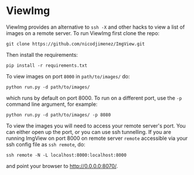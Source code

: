 # ViewImg

ViewImg provides an alternative to `ssh -X` and other hacks to view a list of images on a remote server.
To run ViewImg first clone the repo:
```
git clone https://github.com/nicodjimenez/ImgView.git
```

Then install the requirements:
```
pip install -r requirements.txt
```

To view images on port `8000` in `path/to/images/` do:
```
python run.py -d path/to/images/
```
which runs by default on port 8000.  To run on a different port, use the `-p` command line argument, for example:
```
python run.py -d path/to/images/ -p 8080
```

To view the images you will need to access your remote server's port.  You can either open up the port, or you can use ssh tunnelling.  If you are running ImgView on port 8000 on remote server `remote` accessible via your ssh config file as `ssh remote`, do:
```
ssh remote -N -L localhost:8000:localhost:8000
```
and point your browser to <http://0.0.0.0:8070/>.


